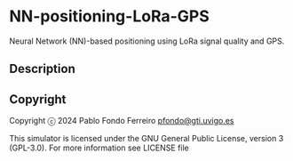 # NN-positioning-LoRa-GPS

Neural Network (NN)-based positioning using LoRa signal quality and GPS.

## Description


## Copyright

Copyright ⓒ 2024 Pablo Fondo Ferreiro <pfondo@gti.uvigo.es>

This simulator is licensed under the GNU General Public License, version 3 (GPL-3.0). For more information see LICENSE file
